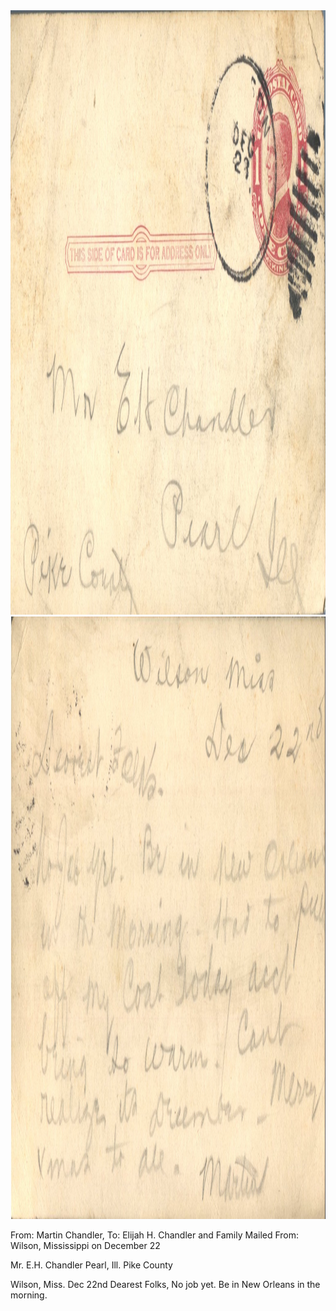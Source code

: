 <html><body><img class="alignnone size-full wp-image-2343" src="/wp-content/uploads/2015/01/postcard-2014-20150112_17523272_0295.jpg" alt="postcard-2014-20150112_17523272_0295" width="1512" height="967"> <img class="alignnone size-full wp-image-2344" src="/wp-content/uploads/2015/01/postcard-2014-20150112_17524088_0296.jpg" alt="postcard-2014-20150112_17524088_0296" width="1547" height="964">

From: Martin Chandler, To: Elijah H. Chandler and Family
Mailed From: Wilson, Mississippi on December 22

Mr. E.H. Chandler
Pearl, Ill.
Pike County

Wilson, Miss.
Dec 22nd
Dearest Folks,
No job yet. Be in New Orleans in the morning.</body></html>